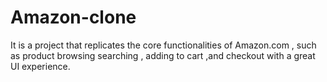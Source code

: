 # Amazon-clone
It is a project that replicates the core functionalities of Amazon.com , such as product browsing searching , adding to cart ,and checkout with a great UI experience.
